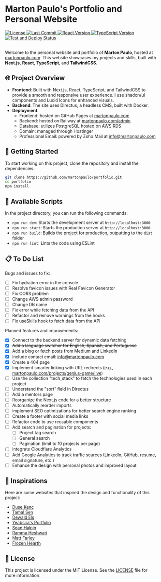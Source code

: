 # Marton Paulo's Portfolio and Personal Website

<div>
  <a href="https://github.com/martonpaulo/portfolio/blob/main/LICENSE">
    <img
      src="https://img.shields.io/github/license/martonpaulo/portfolio"
      alt="License"
    />
  </a>

  <a href="https://github.com/martonpaulo/portfolio/commits/main/">
    <img
      src="https://img.shields.io/github/last-commit/martonpaulo/portfolio"
      alt="Last Commit"
    />
  </a>

  <a href="https://github.com/martonpaulo/portfolio/blob/main/package.json">
    <img
      src="https://img.shields.io/github/package-json/dependency-version/martonpaulo/portfolio/react"
      alt="React Version"
    />
  </a>

  <a href="https://github.com/search?q=repo%3Amartonpaulo%2Fportfolio++language%3ATypeScript">
    <img
      src="https://img.shields.io/github/package-json/dependency-version/martonpaulo/portfolio/dev/typescript"
      alt="TypeScript Version"
    />
  </a>
</div>

<div>
  <a href="https://github.com/martonpaulo/portfolio/actions/workflows/deploy.yml">
    <img
      src="https://github.com/martonpaulo/portfolio/actions/workflows/deploy.yml/badge.svg"
      alt="Test and Deploy Status"
    />
  </a>
</div>

<br />

Welcome to the personal website and portfolio of **Marton Paulo**, hosted at [martonpaulo.com](https://martonpaulo.com). This website showcases my projects and skills, built with **Next.js**, **React**, **TypeScript**, and **TailwindCSS**.

## 🌐 Project Overview

- **Frontend**: Built with Next.js, React, TypeScript, and TailwindCSS to provide a smooth and responsive user experience. I use shadcn/ui components and Lucid Icons for enhanced visuals.
- **Backend**: The site uses Directus, a headless CMS, built with Docker.
- **Deployment**:
  - Frontend: hosted on GitHub Pages at [martonpaulo.com](https://martonpaulo.com)
  - Backend: hosted on Railway at [martonpaulo.com/admin](https://directus.martonpaulo.com)
  - Database: utilizes PostgreSQL hosted on AWS RDS
  - Domain: managed through Hostinger
  - Professional Email: powered by Zoho Mail at [info@martonpaulo.com](mailto:info@martonpaulo.com)

## 🚀 Getting Started

To start working on this project, clone the repository and install the dependencies:

```bash
git clone https://github.com/martonpaulo/portfolio.git
cd portfolio
npm install
```

## 📜 Available Scripts

In the project directory, you can run the following commands:

- `npm run dev`: Starts the development server at `http://localhost:3000`
- `npm run start`: Starts the production server at `http://localhost:3000`
- `npm run build`: Builds the project for production, outputting to the `dist` folder
- `npm run lint`: Lints the code using ESLint

## 📋 To Do List

Bugs and issues to fix:

- [ ] Fix hydration error in the console
- [ ] Resolve favicon issues with Real Favicon Generator
- [ ] Fix CORS problem
- [ ] Change AWS admin password
- [ ] Change DB name
- [ ] Fix error while fetching data from the API
- [ ] Refactor and remove warnings from the hooks
- [ ] Fix useSkills hook to fetch data from the API

Planned features and improvements:

- [x] Connect to the backend server for dynamic data fetching
- [x] ~~Add a language switcher for English, Spanish, and Portuguese~~
- [x] Add a blog or fetch posts from Medium and LinkedIn
- [x] Include contact email: info@martonpaulo.com
- [x] Create a 404 page
- [x] Implement smarter linking with URL redirects (e.g., [martonpaulo.com/projects/genius-game/live](http://martonpaulo.com/projects/genius-game/live))
- [ ] Use the collection "tech_stack" to fetch the technologies used in each project
- [ ] Understand the "sort" field in Directus
- [ ] Add a mentors page
- [ ] Reorganize the Next.js code for a better structure
- [ ] Automatically reorder imports
- [ ] Implement SEO optimizations for better search engine ranking
- [ ] Create a footer with social media links
- [ ] Refactor code to use reusable components
- [ ] Add search and pagination for projects:
  - [ ] Project tag search
  - [ ] General search
  - [ ] Pagination (limit to 10 projects per page)
- [ ] Integrate Cloudflare Analytics
- [ ] Add Google Analytics to track traffic sources (LinkedIn, GitHub, resume, email signature, etc.)
- [ ] Enhance the design with personal photos and improved layout

## 🌟 Inspirations

Here are some websites that inspired the design and functionality of this project:

- [Duse Kenç](https://dusekenc.com/)
- [Tamal Sen](https://tamalsen.dev/)
- [Dewald Els](https://dewaldels.com/)
- [Yeabsira's Portfolio](https://yeabsiras-portfolio.vercel.app/)
- [Sean Halpin](https://www.seanhalpin.xyz/)
- [Ramma Heshwari](https://www.rammaheshwari.com/)
- [Matt Farley](https://mattfarley.ca/)
- [Frozen Hearth](https://frozenhearth.vercel.app/)

## 📄 License

This project is licensed under the MIT License. See the [LICENSE](LICENSE) file for more information.
